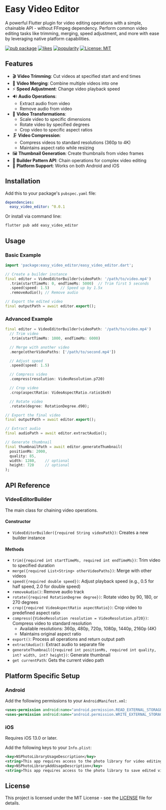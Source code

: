 # Easy Video Editor

A powerful Flutter plugin for video editing operations with a simple, chainable API - without FFmpeg dependency. Perform common video editing tasks like trimming, merging, speed adjustment, and more with ease by leveraging native platform capabilities.

[![pub package](https://img.shields.io/pub/v/easy_video_editor.svg)](https://pub.dev/packages/easy_video_editor)
[![likes](https://img.shields.io/pub/likes/easy_video_editor)](https://pub.dev/packages/easy_video_editor/score)
[![popularity](https://img.shields.io/pub/popularity/easy_video_editor)](https://pub.dev/packages/easy_video_editor/score)
[![License: MIT](https://img.shields.io/badge/License-MIT-yellow.svg)](https://opensource.org/licenses/MIT)

## Features

- 🎬 **Video Trimming**: Cut videos at specified start and end times
- 🔄 **Video Merging**: Combine multiple videos into one
- ⚡ **Speed Adjustment**: Change video playback speed
- 🔊 **Audio Operations**:
  - Extract audio from video
  - Remove audio from video
- 📐 **Video Transformations**:
  - Scale video to specific dimensions
  - Rotate video by specified degrees
  - Crop video to specific aspect ratios
- 🗜️ **Video Compression**:
  - Compress videos to standard resolutions (360p to 4K)
  - Maintains aspect ratio while resizing
- 🖼️ **Thumbnail Generation**: Create thumbnails from video frames
- 🔗 **Builder Pattern API**: Chain operations for complex video editing
- 📱 **Platform Support**: Works on both Android and iOS

## Installation

Add this to your package's `pubspec.yaml` file:

```yaml
dependencies:
  easy_video_editor: ^0.0.1
```

Or install via command line:

```bash
flutter pub add easy_video_editor
```

## Usage

### Basic Example

```dart
import 'package:easy_video_editor/easy_video_editor.dart';

// Create a builder instance
final editor = VideoEditorBuilder(videoPath: '/path/to/video.mp4')
  .trim(startTimeMs: 0, endTimeMs: 5000)  // Trim first 5 seconds
  .speed(speed: 1.5)     // Speed up by 1.5x
  .removeAudio(); // Remove audio

// Export the edited video
final outputPath = await editor.export();
```

### Advanced Example

```dart
final editor = VideoEditorBuilder(videoPath: '/path/to/video.mp4')
  // Trim video
  .trim(startTimeMs: 1000, endTimeMs: 6000)

  // Merge with another video
  .merge(otherVideoPaths: ['/path/to/second.mp4'])

  // Adjust speed
  .speed(speed: 1.5)

  // Compress video
  .compress(resolution: VideoResolution.p720)

  // Crop video
  .crop(aspectRatio: VideoAspectRatio.ratio16x9)

  // Rotate video
  .rotate(degree: RotationDegree.d90);

// Export the final video
final outputPath = await editor.export();

// Extract audio
final audioPath = await editor.extractAudio();

// Generate thumbnail
final thumbnailPath = await editor.generateThumbnail(
  positionMs: 2000,
  quality: 85,
  width: 1280,    // optional
  height: 720     // optional
);
```

## API Reference

### VideoEditorBuilder

The main class for chaining video operations.

#### Constructor

- `VideoEditorBuilder({required String videoPath})`: Creates a new builder instance

#### Methods

- `trim({required int startTimeMs, required int endTimeMs})`: Trim video to specified duration
- `merge({required List<String> otherVideoPaths})`: Merge with other videos
- `speed({required double speed})`: Adjust playback speed (e.g., 0.5 for half speed, 2.0 for double speed)
- `removeAudio()`: Remove audio track
- `rotate({required RotationDegree degree})`: Rotate video by 90, 180, or 270 degrees
- `crop({required VideoAspectRatio aspectRatio})`: Crop video to predefined aspect ratio
- `compress({VideoResolution resolution = VideoResolution.p720})`: Compress video to standard resolution
  - Available resolutions: 360p, 480p, 720p, 1080p, 1440p, 2160p (4K)
  - Maintains original aspect ratio
- `export()`: Process all operations and return output path
- `extractAudio()`: Extract audio to separate file
- `generateThumbnail({required int positionMs, required int quality, int? width, int? height})`: Generate thumbnail
- `get currentPath`: Gets the current video path

## Platform Specific Setup

### Android

Add the following permissions to your `AndroidManifest.xml`:

```xml
<uses-permission android:name="android.permission.READ_EXTERNAL_STORAGE"/>
<uses-permission android:name="android.permission.WRITE_EXTERNAL_STORAGE"/>
```

### iOS

Requires iOS 13.0 or later.

Add the following keys to your `Info.plist`:

```xml
<key>NSPhotoLibraryUsageDescription</key>
<string>This app requires access to the photo library for video editing.</string>
<key>NSPhotoLibraryAddUsageDescription</key>
<string>This app requires access to the photo library to save edited videos.</string>
```

## License

This project is licensed under the MIT License - see the [LICENSE](LICENSE) file for details.

